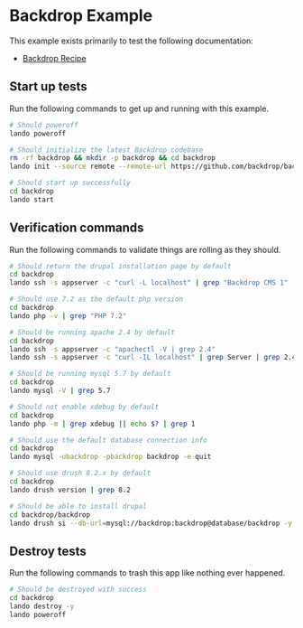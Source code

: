 Backdrop Example
================

This example exists primarily to test the following documentation:

* [Backdrop Recipe](https://docs.devwithlando.io/tutorials/backdrop.html)

Start up tests
--------------

Run the following commands to get up and running with this example.

```bash
# Should poweroff
lando poweroff

# Should initialize the latest Backdrop codebase
rm -rf backdrop && mkdir -p backdrop && cd backdrop
lando init --source remote --remote-url https://github.com/backdrop/backdrop/releases/download/1.12.1/backdrop.zip --recipe backdrop --webroot backdrop --name lando-backdrop

# Should start up successfully
cd backdrop
lando start
```

Verification commands
---------------------

Run the following commands to validate things are rolling as they should.

```bash
# Should return the drupal installation page by default
cd backdrop
lando ssh -s appserver -c "curl -L localhost" | grep "Backdrop CMS 1"

# Should use 7.2 as the default php version
cd backdrop
lando php -v | grep "PHP 7.2"

# Should be running apache 2.4 by default
cd backdrop
lando ssh -s appserver -c "apachectl -V | grep 2.4"
lando ssh -s appserver -c "curl -IL localhost" | grep Server | grep 2.4

# Should be running mysql 5.7 by default
cd backdrop
lando mysql -V | grep 5.7

# Should not enable xdebug by default
cd backdrop
lando php -m | grep xdebug || echo $? | grep 1

# Should use the default database connection info
cd backdrop
lando mysql -ubackdrop -pbackdrop backdrop -e quit

# Should use drush 8.2.x by default
cd backdrop
lando drush version | grep 8.2

# Should be able to install drupal
cd backdrop/backdrop
lando drush si --db-url=mysql://backdrop:backdrop@database/backdrop -y
```

Destroy tests
-------------

Run the following commands to trash this app like nothing ever happened.

```bash
# Should be destroyed with success
cd backdrop
lando destroy -y
lando poweroff
```
